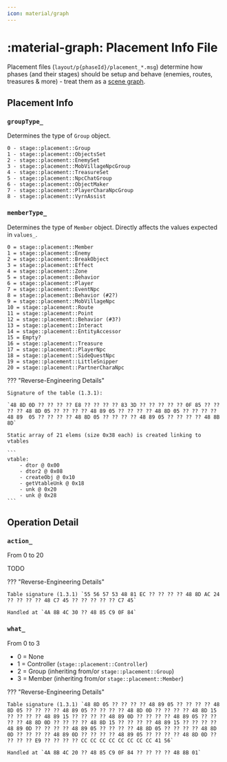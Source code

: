 ```yaml
---
icon: material/graph
---
```


# :material-graph: Placement Info File

Placement files (`layout/p{phaseId}/placement_*.msg`) determine how phases (and their stages) should be setup and behave (enemies, routes, treasures & more) - treat them as a [scene graph](https://en.wikipedia.org/wiki/Scene_graph).

## Placement Info

### `groupType_`

Determines the type of `Group` object.

```
0 - stage::placement::Group
1 - stage::placement::ObjectsSet
2 - stage::placement::EnemySet
3 - stage::placement::MobVillageNpcGroup
4 - stage::placement::TreasureSet
5 - stage::placement::NpcChatGroup
6 - stage::placement::ObjectMaker
7 - stage::placement::PlayerCharaNpcGroup
8 - stage::placement::VyrnAssist
```

### `memberType_`

Determines the type of `Member` object. Directly affects the values expected in `values_`.

```
0 = stage::placement::Member
1 = stage::placement::Enemy
2 = stage::placement::BreakObject
3 = stage::placement::Effect
4 = stage::placement::Zone
5 = stage::placement::Behavior
6 = stage::placement::Player
7 = stage::placement::EventNpc
8 = stage::placement::Behavior (#2?)
9 = stage::placement::MobVillageNpc
10 = stage::placement::Route
11 = stage::placement::Point
12 = stage::placement::Behavior (#3?)
13 = stage::placement::Interact
14 = stage::placement::EntityAccessor
15 = Empty?
16 = stage::placement::Treasure
17 = stage::placement::PlayerNpc
18 = stage::placement::SideQuestNpc
19 = stage::placement::LittleSnipper
20 = stage::placement::PartnerCharaNpc
```

??? "Reverse-Engineering Details"

    Signature of the table (1.3.1):

    `48 8D 0D ?? ?? ?? ?? E8 ?? ?? ?? ?? 83 3D ?? ?? ?? ?? ?? 0F 85 ?? ?? ?? ?? 48 8D 05 ?? ?? ?? ?? 48 89 05 ?? ?? ?? ?? 48 8D 05 ?? ?? ?? ?? 48 89  05 ?? ?? ?? ?? 48 8D 05 ?? ?? ?? ?? 48 89 05 ?? ?? ?? ?? 48 8B 8D`

    Static array of 21 elems (size 0x38 each) is created linking to vtables

	```
    vtable:
    	- dtor @ 0x00
    	- dtor2 @ 0x08
    	- createObj @ 0x10
    	- getVtableUnk @ 0x18
    	- unk @ 0x20
    	- unk @ 0x28
	```

## Operation Detail

### `action_`

From 0 to 20

TODO

??? "Reverse-Engineering Details"

	Table signature (1.3.1) `55 56 57 53 48 81 EC ?? ?? ?? ?? 48 8D AC 24 ?? ?? ?? ?? 48 C7 45 ?? ?? ?? ?? ?? C7 45`

	Handled at `4A 8B 4C 30 ?? 48 85 C9 0F 84`

### `what_`

From 0 to 3

* 0 = None
* 1 = Controller (`stage::placement::Controller`)
* 2 = Group (inheriting from/or `stage::placement::Group`)
* 3 = Member (inheriting from/or `stage::placement::Member`)

??? "Reverse-Engineering Details"

	Table signature (1.3.1) `48 8D 05 ?? ?? ?? ?? 48 89 05 ?? ?? ?? ?? 48 8D 05 ?? ?? ?? ?? 48 89 05 ?? ?? ?? ?? 48 8D 0D ?? ?? ?? ?? 48 8D 15 ?? ?? ?? ?? 48 89 15 ?? ?? ?? ?? 48 89 0D ?? ?? ?? ?? 48 89 05 ?? ?? ?? ?? 48 8D 0D ?? ?? ?? ?? 48 8D 15 ?? ?? ?? ?? 48 89 15 ?? ?? ?? ?? 48 89 0D ?? ?? ?? ?? 48 89 05 ?? ?? ?? ?? 48 8D 05 ?? ?? ?? ?? 48 8D 0D ?? ?? ?? ?? 48 89 0D ?? ?? ?? ?? 48 89 05 ?? ?? ?? ?? 48 8D 0D ?? ?? ?? ?? E9 ?? ?? ?? ?? CC CC CC CC CC CC CC CC 41 56`

	Handled at `4A 8B 4C 20 ?? 48 85 C9 0F 84 ?? ?? ?? ?? 48 8B 01`